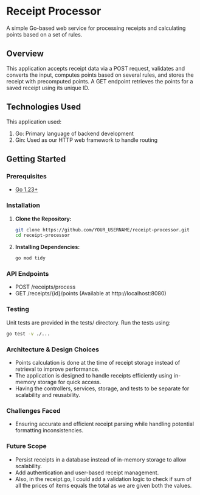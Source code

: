 # Receipt Processor

A simple Go-based web service for processing receipts and calculating points based on a set of rules.

## Overview

This application accepts receipt data via a POST request, validates and converts the input, computes points based on several rules, and stores the receipt with precomputed points. A GET endpoint retrieves the points for a saved receipt using its unique ID.

## Technologies Used

This application used:
1. Go: Primary language of backend development
2. Gin: Used as our HTTP web framework to handle routing


## Getting Started

### Prerequisites

- [Go 1.23+](https://golang.org/dl/)


### Installation

1. **Clone the Repository:**
   ```sh
   git clone https://github.com/YOUR_USERNAME/receipt-processor.git
   cd receipt-processor
   ```

2. **Installing Dependencies:**
     ```sh
     go mod tidy
      ```


### API Endpoints
- POST /receipts/process
- GET /receipts/{id}/points
(Available at http://localhost:8080)


### Testing
Unit tests are provided in the tests/ directory. Run the tests using:
```sh
go test -v ./...
```


### Architecture & Design Choices
- Points calculation is done at the time of receipt storage instead of retrieval to improve performance.
- The application is designed to handle receipts efficiently using in-memory storage for quick access.
- Having the controllers, services, storage, and tests to be separate for scalability and reusability.


### Challenges Faced
- Ensuring accurate and efficient receipt parsing while handling potential formatting inconsistencies.


### Future Scope
- Persist receipts in a database instead of in-memory storage to allow scalability.
- Add authentication and user-based receipt management.
- Also, in the receipt.go, I could add a validation logic to check if sum of all the prices of items equals the total as we are given both the values.


###


